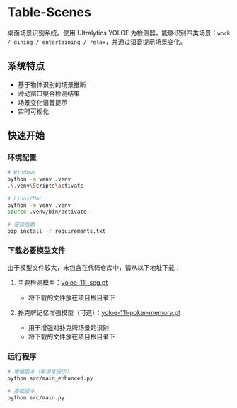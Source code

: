 # Table-Scenes

桌面场景识别系统。使用 Ultralytics YOLOE 为检测器，能够识别四类场景：`work / dining / entertaining / relax`，并通过语音提示场景变化。

## 系统特点

- 基于物体识别的场景推断
- 滑动窗口聚合检测结果
- 场景变化语音提示
- 实时可视化

## 快速开始

### 环境配置

```bash
# Windows
python -m venv .venv
.\.venv\Scripts\activate

# Linux/Mac
python -m venv .venv
source .venv/bin/activate

# 安装依赖
pip install -r requirements.txt
```

### 下载必要模型文件

由于模型文件较大，未包含在代码仓库中，请从以下地址下载：

1. 主要检测模型：[yoloe-11l-seg.pt](https://链接到您存放模型的地址)
   - 将下载的文件放在项目根目录下

2. 扑克牌记忆增强模型（可选）：[yoloe-11l-poker-memory.pt](https://链接到您存放该模型的地址)
   - 用于增强对扑克牌场景的识别
   - 将下载的文件放在项目根目录下

### 运行程序

```bash
# 增强版本（带语音提示）
python src/main_enhanced.py

# 基础版本
python src/main.py
```
